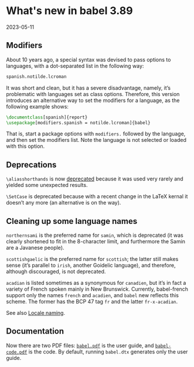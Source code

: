# What's new in babel 3.89

2023-05-11

## Modifiers

About 10 years ago, a special syntax was devised to pass options to
languages, with a dot-separated list in the following way:
```tex
spanish.notilde.lcroman
```
It was short and clean, but it has a severe disadvantage, namely, it’s
problematic with languages set as class options. Therefore, this
version introduces an alternative way to set the modifiers for a language, as
the following example shows:
```tex
\documentclass[spanish]{report}
\usepackage[modifiers.spanish = notilde.lcroman]{babel}
```
That is, start a package options with `modifiers.` followed by the
language, and then set the modifiers list. Note the language is not
selected or loaded with this option.

## Deprecations

`\aliasshorthands` is now
[deprecated](https://latex3.github.io/babel/guides/old-and-deprecated-functions.html)
because it was used very rarely and yielded some unexpected results.

`\SetCase` is deprecated because with a recent change in the LaTeX
kernal it doesn’t any more (an alternative is on the way).

## Cleaning up some language names

`northernsami` is the preferred name for `samin`, which is
deprecated (it was clearly shortened to fit in the 8-character limit,
and furthermore the Samin are a Javanese people).

`scottishgaelic` is the preferred name for `scottish`; the latter still
makes sense (it’s parallel to `irish`, another Goidelic language), and
therefore, although discouraged, is not deprecated.

`acadian` is listed sometimes as a synonymous for `canadien`, but it’s
in fact a variety of French spoken mainly in New Brunswick. Currently,
babel-french support only the names `french` and `acadien`, and `babel`
new reflects this scheme. The former has the BCP 47 tag `fr` and the
latter `fr-x-acadian`.

See also
[Locale
naming](https://latex3.github.io/babel/guides/locale-naming.html).

## Documentation

Now there are two PDF files:
[`babel.pdf`](https://github.com/latex3/babel/blob/main/babel.pdf) is the user guide, and
[`babel-code.pdf`](https://github.com/latex3/babel/blob/main/babel-code.pdf) is the code. By default, running `babel.dtx` generates
only the user guide.

